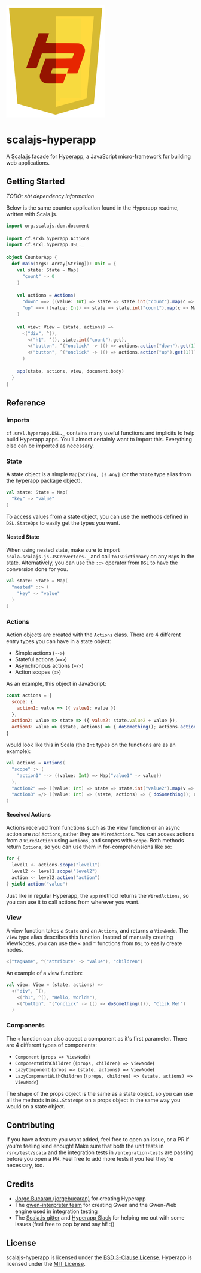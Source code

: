 ![scalajs-hyperapp Logo](doc/scalajs-hyperapp-logo-small.png)

scalajs-hyperapp
================
A [Scala.js](https://www.scala-js.org/) facade for [Hyperapp](https://hyperapp.js.org), a JavaScript micro-framework for
building web applications.

## Getting Started
*TODO: sbt dependency information*

Below is the same counter application found in the Hyperapp readme, written with Scala.js.
```scala
import org.scalajs.dom.document

import cf.srxh.hyperapp.Actions
import cf.srxl.hyperapp.DSL._

object CounterApp {
  def main(args: Array[String]): Unit = {
    val state: State = Map(
      "count" -> 0
    )

    val actions = Actions(
      "down" ==> ((value: Int) => state => state.int("count").map(c => Map("count" -> (c - value)))),
      "up" ==> ((value: Int) => state => state.int("count").map(c => Map("count" -> (c + value))))
    )

    val view: View = (state, actions) =>
      <("div", ^(),
        <("h1", ^(), state.int("count").get),
        <("button", ^("onclick" -> (() => actions.action("down").get(1))), "-"),
        <("button", ^("onclick" -> (() => actions.action("up").get(1))), "+")
      )

    app(state, actions, view, document.body)
  }
}
```

## Reference
### Imports
`cf.srxl.hyperapp.DSL._` contains many useful functions and implicits to help build Hyperapp apps. You'll almost
certainly want to import this. Everything else can be imported as necessary.

### State
A state object is a simple `Map[String, js.Any]` (or the `State` type alias from the hyperapp package object).
```scala
val state: State = Map(
  "key" -> "value"
)
```
To access values from a state object, you can use the methods defined in `DSL.StateOps` to easily get the types you
want.

#### Nested State
When using nested state, make sure to import `scala.scalajs.js.JSConverters._` and call `toJSDictionary` on any `Map`s
in the state. Alternatively, you can use the `::>` operator from `DSL` to have the conversion done for you.
```scala
val state: State = Map(
  "nested" ::> (
    "key" -> "value"
  )
)
```

### Actions
Action objects are created with the `Actions` class. There are 4 different entry types you can have in a state object:
- Simple actions (`-->`)
- Stateful actions (`==>`)
- Asynchronous actions (`=/>`)
- Action scopes (`:>`)

As an example, this object in JavaScript:
```javascript
const actions = {
  scope: {
    action1: value => ({ value1: value })
  },
  action2: value => state => ({ value2: state.value2 + value }),
  action3: value => (state, actions) => { doSomething(); actions.action2(value) }
}
```
would look like this in Scala (the `Int` types on the functions are as an example):
```scala
val actions = Actions(
  "scope" :> (
    "action1" --> ((value: Int) => Map("value1" -> value))
  ),
  "action2" ==> ((value: Int) => state => state.int("value2").map(v => Map("value2" -> (v + value)))),
  "action3" =/> ((value: Int) => (state, actions) => { doSomething(); actions.action("action2").get(value) })
)
```

#### Received Actions
Actions received from functions such as the view function or an async action are *not* `Actions`, rather they are
`WiredActions`. You can access actions from a `WiredAction` using `actions`, and scopes with `scope`. Both methods
return `Options`, so you can use them in for-comprehensions like so:
```scala
for {
  level1 <- actions.scope("level1")
  level2 <- level1.scope("level2")
  action <- level2.action("action")
} yield action("value")
```
Just like in regular Hyperapp, the `app` method returns the `WiredActions`, so you can use it to call actions from
wherever you want.

### View
A view function takes a `State` and an `Actions`, and returns a `ViewNode`. The `View` type alias describes this
function. Instead of manually creating ViewNodes, you can use the `<` and `^` functions from `DSL` to easily create
nodes.
```scala
<("tagName", ^("attribute" -> "value"), "children")
```
An example of a view function:
```scala
val view: View = (state, actions) =>
  <("div", ^(),
    <("h1", ^(), "Hello, World!"),
    <("button", ^("onclick" -> (() => doSomething())), "Click Me!")
  )
```

### Components
The `<` function can also accept a component as it's first parameter. There are 4 different types of components:
- `Component` (`props => ViewNode`)
- `ComponentWithChildren` (`(props, children) => ViewNode`)
- `LazyComponent` (`props => (state, actions) => ViewNode`)
- `LazyComponentWithChildren` (`(props, children) => (state, actions) => ViewNode`)

The shape of the props object is the same as a state object, so you can use all the methods in `DSL.StateOps` on a props
object in the same way you would on a state object.

## Contributing
If you have a feature you want added, feel free to open an issue, or a PR if you're feeling kind enough! Make sure that
both the unit tests in `/src/test/scala` and the integration tests in `/integration-tests` are passing before you open
a PR. Feel free to add more tests if you feel they're necessary, too.

## Credits
- [Jorge Bucaran (jorgebucaran)](https://github.com/jorgebucaran) for creating Hyperapp
- The [gwen-interpreter team](https://gwen-interpreter.github.io/) for creating Gwen and the Gwen-Web engine used in
  integration testing
- The [Scala.js gitter](https://gitter.im/scala-js/scala-js) and [Hyperapp Slack](https://hyperappjs.herokuapp.com/) for
  helping me out with some issues (feel free to pop by and say hi! :))

## License
scalajs-hyperapp is licensed under the
[BSD 3-Clause License](https://github.com/Sorixelle/scalajs-hyperapp/blob/master/LICENSE). Hyperapp is licensed under
the [MIT License](https://github.com/jorgebucaran/hyperapp/blob/master/LICENSE.md).